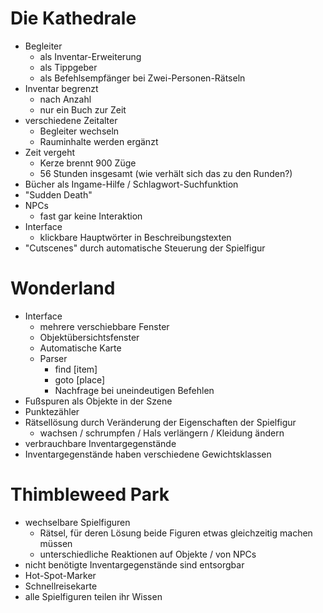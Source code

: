 # Die Kathedrale
- Begleiter
  - als Inventar-Erweiterung
  - als Tippgeber
  - als Befehlsempfänger bei Zwei-Personen-Rätseln
- Inventar begrenzt
  - nach Anzahl
  - nur ein Buch zur Zeit
- verschiedene Zeitalter
  - Begleiter wechseln
  - Rauminhalte werden ergänzt
- Zeit vergeht
  - Kerze brennt 900 Züge
  - 56 Stunden insgesamt (wie verhält sich das zu den Runden?)
- Bücher als Ingame-Hilfe / Schlagwort-Suchfunktion
- "Sudden Death"
- NPCs
  - fast gar keine Interaktion
- Interface
  - klickbare Hauptwörter in Beschreibungstexten
- "Cutscenes" durch automatische Steuerung der Spielfigur

# Wonderland
- Interface
  - mehrere verschiebbare Fenster
  - Objektübersichtsfenster
  - Automatische Karte
  - Parser
    - find [item]
    - goto [place]
    - Nachfrage bei uneindeutigen Befehlen
- Fußspuren als Objekte in der Szene
- Punktezähler
- Rätsellösung durch Veränderung der Eigenschaften der Spielfigur
  - wachsen / schrumpfen / Hals verlängern / Kleidung ändern
- verbrauchbare Inventargegenstände
- Inventargegenstände haben verschiedene Gewichtsklassen

# Thimbleweed Park
- wechselbare Spielfiguren
  - Rätsel, für deren Lösung beide Figuren etwas gleichzeitig machen müssen
  - unterschiedliche Reaktionen auf Objekte / von NPCs
- nicht benötigte Inventargegenstände sind entsorgbar
- Hot-Spot-Marker
- Schnellreisekarte
- alle Spielfiguren teilen ihr Wissen
